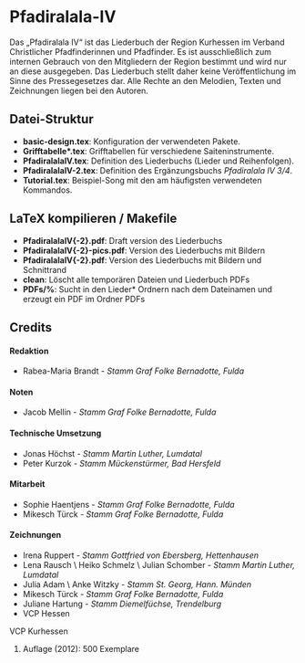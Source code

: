 # Pfadiralala-IV

Das „Pfadiralala IV“ ist das Liederbuch der Region Kurhessen im Verband Christlicher Pfadfinderinnen und Pfadfinder. Es ist ausschließlich zum internen Gebrauch von den Mitgliedern der Region bestimmt und wird nur an diese ausgegeben. Das Liederbuch stellt daher keine Veröffentlichung im Sinne des Pressegesetzes dar. Alle Rechte an den Melodien, Texten und Zeichnungen liegen bei den Autoren. 

## Datei-Struktur

- **basic-design.tex**: Konfiguration der verwendeten Pakete.
- **Grifftabelle\*.tex**: Grifftabellen für verschiedene Saiteninstrumente.
- **PfadiralalaIV.tex**: Definition des Liederbuchs (Lieder und Reihenfolgen).
- **PfadiralalaIV-2.tex**: Definition des Ergänzungsbuchs *Pfadiralala IV 3/4*.
- **Tutorial.tex**: Beispiel-Song mit den am häufigsten verwendeten Kommandos. 

## LaTeX kompilieren / Makefile
- **PfadiralalaIV{-2}.pdf**: Draft version des Liederbuchs
- **PfadiralalaIV{-2}-pics.pdf**: Version des Liederbuchs mit Bildern
- **PfadiralalaIV{-2}.pdf**: Version des Liederbuchs mit Bildern und Schnittrand
- **clean**: Löscht alle temporären Dateien und Liederbuch PDFs
- **PDFs/%**: Sucht in den Lieder* Ordnern nach dem Dateinamen und erzeugt ein PDF im Ordner PDFs


## Credits
#### Redaktion
- Rabea-Maria Brandt - *Stamm Graf Folke Bernadotte, Fulda*

#### Noten
- Jacob Mellin  - *Stamm Graf Folke Bernadotte, Fulda*

#### Technische Umsetzung
- Jonas Höchst - *Stamm Martin Luther, Lumdatal*
- Peter Kurzok - *Stamm Mückenstürmer, Bad Hersfeld*

#### Mitarbeit
- Sophie Haentjens - *Stamm Graf Folke Bernadotte, Fulda*
- Mikesch Türck - *Stamm Graf Folke Bernadotte, Fulda*

#### Zeichnungen
- Irena Ruppert - *Stamm Gottfried von Ebersberg, Hettenhausen*
- Lena Rausch \ Heiko Schmelz \ Julian Schomber - *Stamm Martin Luther, Lumdatal*
- Julia Adam \ Anke Witzky - *Stamm St. Georg, Hann. Münden*
- Mikesch Türck - *Stamm Graf Folke Bernadotte, Fulda*
- Juliane Hartung - *Stamm Diemelfüchse, Trendelburg*
- VCP Hessen

VCP Kurhessen
1. Auflage (2012): 500 Exemplare
